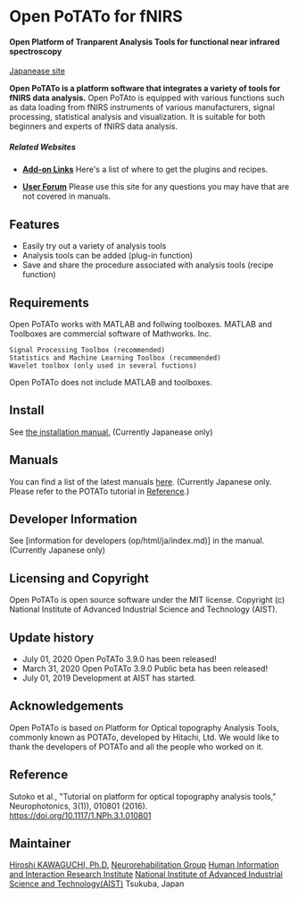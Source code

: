 # Open PoTATo for fNIRS
#### Open Platform of Tranparent Analysis Tools for functional near infrared spectroscopy



[Japanease site](/README.md)

**Open PoTATo is a platform software that integrates a variety of tools for fNIRS data analysis.**  Open PoTAto is equipped with various functions such as data loading from fNIRS instruments of various manufacturers, signal processing, statistical analysis and visualization. It is suitable for both beginners and experts of fNIRS data analysis. 

##### Related Websites

- [**Add-on Links**](https://github.com/hkwgc/open-potato-add-on-lists)
Here's a list of where to get the plugins and recipes.

- [**User Forum**](https://github.com/hkwgc/open-potato-forum)
Please use this site for any questions you may have that are not covered in manuals. 

## Features

* Easily try out a variety of analysis tools
* Analysis tools can be added (plug-in function)
* Save and share the procedure associated with analysis tools (recipe function)

## Requirements

Open PoTATo works with MATLAB and follwing toolboxes. MATLAB and Toolboxes are commercial software of Mathworks. Inc.

```
Signal Processing Toolbox (recommended)
Statistics and Machine Learning Toolbox (recommended)
Wavelet toolbox (only used in several fuctions)
```
Open PoTATo does not include MATLAB and toolboxes.

## Install

See [the installation manual.](op/html/ja/install-potato.md) (Currently Japanease only)

## Manuals

You can find a list of the latest manuals [here](op/html/ja/index.md).
(Currently Japanese only. Please refer to the POTATo tutorial in [Reference](#Reference).)

## Developer Information

See [information for developers (op/html/ja/index.md)] in the manual. (Currently Japanese only)


## Licensing and Copyright

Open PoTATo is open source software under the MIT license.
Copyright (c) National Institute of Advanced Industrial Science and Technology (AIST).


## Update history
- July 01, 2020 Open PoTATo 3.9.0 has been released!
- March 31, 2020 Open PoTATo 3.9.0 Public beta has been released!
- July 01, 2019 Development at AIST has started. 


## Acknowledgements
Open PoTATo is based on Platform for Optical topography Analysis Tools, commonly known as POTATo, developed by Hitachi, Ltd. We would like to thank the developers of POTATo and all the people who worked on it. 


## Reference

Sutoko et al., "Tutorial on platform for optical topography analysis tools," Neurophotonics, 3(1)), 010801 (2016). https://doi.org/10.1117/1.NPh.3.1.010801


## Maintainer

[Hiroshi KAWAGUCHI, Ph.D.](https://github.com/hkwgc)
[Neurorehabilitation Group](https://unit.aist.go.jp/hiiri/nrehrg/english/index.html)
[Human Information and Interaction Research Institute](https://unit.aist.go.jp/hiiri/index-en.html)
[National Institute of Advanced Industrial Science and Technology(AIST)](https://www.aist.go.jp/index_en.html)
Tsukuba, Japan